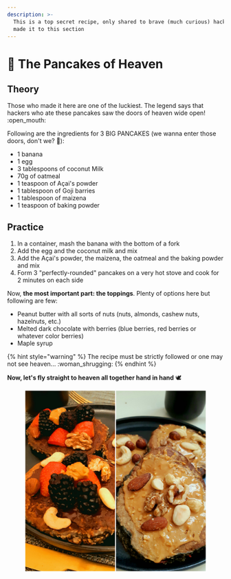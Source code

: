 ```yaml
---
description: >-
  This is a top secret recipe, only shared to brave (much curious) hackers that
  made it to this section
---
```


# 🥞 The Pancakes of Heaven

## Theory

Those who made it here are one of the luckiest. The legend says that hackers who ate these pancakes saw the doors of heaven wide open! :open\_mouth:

Following are the ingredients for 3 BIG PANCAKES (we wanna enter those doors, don't we? :eyes:):

* 1 banana
* 1 egg
* 3 tablespoons of coconut Milk&#x20;
* 70g of oatmeal&#x20;
* 1 teaspoon of Açai's powder&#x20;
* 1 tablespoon of Goji barries&#x20;
* 1 tablespoon of maizena&#x20;
* 1 teaspoon of baking powder

## Practice

1. In a container, mash the banana with the bottom of a fork
2. Add the egg and the coconut milk and mix
3. Add the Açai's powder, the maizena, the oatmeal and the baking powder and mix
4. Form 3 "perfectly-rounded" pancakes on a very hot stove and cook for 2 minutes on each side

Now, **the most important part: the toppings**. Plenty of options here but following are few:&#x20;

* Peanut butter with all sorts of nuts (nuts, almonds, cashew nuts, hazelnuts, etc.)
* Melted dark chocolate with berries (blue berries, red berries or whatever color berries)
* Maple syrup

{% hint style="warning" %}
The recipe must be strictly followed or one may not see heaven... :woman\_shrugging:
{% endhint %}

**Now, let's fly straight to heaven all together hand in hand** :dove:

<figure><img src="../../.gitbook/assets/20230411_065511.jpg" alt=""><figcaption></figcaption></figure>
